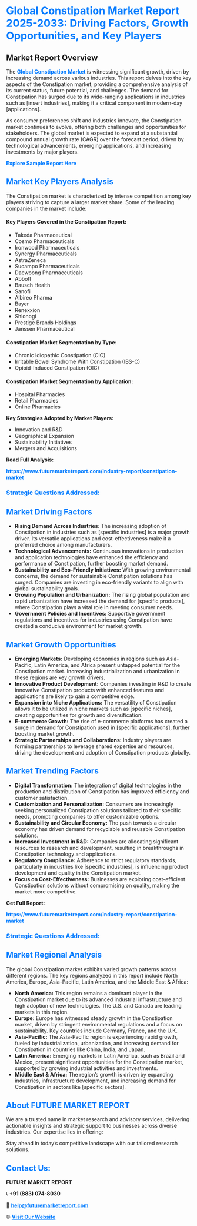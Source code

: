 <h1 style="color: #007BFF;">Global Constipation Market Report 2025-2033: Driving Factors, Growth Opportunities, and Key Players</h1>

<section id="overview">
<h2>Market Report Overview</h2>
<p>The <a href="https://www.futuremarketreport.com/industry-report/constipation-market" style="color: #007BFF; text-decoration: none;"><strong>Global Constipation Market</strong></a> is witnessing significant growth, driven by increasing demand across various industries. This report delves into the key aspects of the Constipation market, providing a comprehensive analysis of its current status, future potential, and challenges. The demand for Constipation has surged due to its wide-ranging applications in industries such as [insert industries], making it a critical component in modern-day [applications].</p>
<p>As consumer preferences shift and industries innovate, the Constipation market continues to evolve, offering both challenges and opportunities for stakeholders. The global market is expected to expand at a substantial compound annual growth rate (CAGR) over the forecast period, driven by technological advancements, emerging applications, and increasing investments by major players.</p>
</section>

<section id="overview">
<p><a href="https://www.futuremarketreport.com/request-sample/reportId=82825" style="color: #007BFF; text-decoration: none;"><strong>Explore Sample Report Here</strong></a></p>
</section>

<section id="key-players">
<h2 style="color: #007BFF;">Market Key Players Analysis</h2>
<p>The Constipation market is characterized by intense competition among key players striving to capture a larger market share. Some of the leading companies in the market include:</p>
<h4>Key Players Covered in the Constipation Report:</h4>
<ul><li>Takeda Pharmaceutical</li><li>Cosmo Pharmaceuticals</li><li>Ironwood Pharmaceuticals</li><li>Synergy Pharmaceuticals</li><li>AstraZeneca</li><li>Sucampo Pharmaceuticals</li><li>Daewoong Pharmaceuticals</li><li>Abbott</li><li>Bausch Health</li><li>Sanofi</li><li>Albireo Pharma</li><li>Bayer</li><li>Renexxion</li><li>Shionogi</li><li>Prestige Brands Holdings</li><li>Janssen Pharmaceutical</li></ul>
<h4>Constipation Market Segmentation by Type:</h4>
<ul><li>Chronic Idiopathic Constipation (CIC)</li><li>Irritable Bowel Syndrome With Constipation (IBS-C)</li><li>Opioid-Induced Constipation (OIC)</li></ul>

<h4>Constipation Market Segmentation by Application:</h4>
<ul><li>Hospital Pharmacies</li><li>Retail Pharmacies</li><li>Online Pharmacies</li></ul>
<p><strong>Key Strategies Adopted by Market Players:</strong></p>
<ul>
<li>Innovation and R&D</li>
<li>Geographical Expansion</li>
<li>Sustainability Initiatives</li>
<li>Mergers and Acquisitions</li>
</ul>
</section>

<section>
<p><strong>Read Full Analysis: </strong></p><a href="https://www.futuremarketreport.com/industry-report/constipation-market" style="color: #007BFF; text-decoration: none;"><strong>https://www.futuremarketreport.com/industry-report/constipation-market</strong></a>
<h3 style="color: #007BFF;">Strategic Questions Addressed:</h3>
</section>

<section id="driving-factors">
<h2 style="color: #007BFF;">Market Driving Factors</h2>
<ul>
<li><strong>Rising Demand Across Industries:</strong> The increasing adoption of Constipation in industries such as [specific industries] is a major growth driver. Its versatile applications and cost-effectiveness make it a preferred choice among manufacturers.</li>
<li><strong>Technological Advancements:</strong> Continuous innovations in production and application technologies have enhanced the efficiency and performance of Constipation, further boosting market demand.</li>
<li><strong>Sustainability and Eco-Friendly Initiatives:</strong> With growing environmental concerns, the demand for sustainable Constipation solutions has surged. Companies are investing in eco-friendly variants to align with global sustainability goals.</li>
<li><strong>Growing Population and Urbanization:</strong> The rising global population and rapid urbanization have increased the demand for [specific products], where Constipation plays a vital role in meeting consumer needs.</li>
<li><strong>Government Policies and Incentives:</strong> Supportive government regulations and incentives for industries using Constipation have created a conducive environment for market growth.</li>
</ul>
</section>

<section id="growth-opportunities">
<h2 style="color: #007BFF;">Market Growth Opportunities</h2>
<ul>
<li><strong>Emerging Markets:</strong> Developing economies in regions such as Asia-Pacific, Latin America, and Africa present untapped potential for the Constipation market. Increasing industrialization and urbanization in these regions are key growth drivers.</li>
<li><strong>Innovative Product Development:</strong> Companies investing in R&D to create innovative Constipation products with enhanced features and applications are likely to gain a competitive edge.</li>
<li><strong>Expansion into Niche Applications:</strong> The versatility of Constipation allows it to be utilized in niche markets such as [specific niches], creating opportunities for growth and diversification.</li>
<li><strong>E-commerce Growth:</strong> The rise of e-commerce platforms has created a surge in demand for Constipation used in [specific applications], further boosting market growth.</li>
<li><strong>Strategic Partnerships and Collaborations:</strong> Industry players are forming partnerships to leverage shared expertise and resources, driving the development and adoption of Constipation products globally.</li>
</ul>
</section>

<section id="trending-factors">
<h2 style="color: #007BFF;">Market Trending Factors</h2>
<ul>
<li><strong>Digital Transformation:</strong> The integration of digital technologies in the production and distribution of Constipation has improved efficiency and customer satisfaction.</li>
<li><strong>Customization and Personalization:</strong> Consumers are increasingly seeking personalized Constipation solutions tailored to their specific needs, prompting companies to offer customizable options.</li>
<li><strong>Sustainability and Circular Economy:</strong> The push towards a circular economy has driven demand for recyclable and reusable Constipation solutions.</li>
<li><strong>Increased Investment in R&D:</strong> Companies are allocating significant resources to research and development, resulting in breakthroughs in Constipation technology and applications.</li>
<li><strong>Regulatory Compliance:</strong> Adherence to strict regulatory standards, particularly in industries like [specific industries], is influencing product development and quality in the Constipation market.</li>
<li><strong>Focus on Cost-Effectiveness:</strong> Businesses are exploring cost-efficient Constipation solutions without compromising on quality, making the market more competitive.</li>
</ul>
</section>

<section>
<p><strong>Get Full Report: </strong></p><a href="https://www.futuremarketreport.com/industry-report/constipation-market" style="color: #007BFF; text-decoration: none;"><strong>https://www.futuremarketreport.com/industry-report/constipation-market</strong></a>
<h3 style="color: #007BFF;">Strategic Questions Addressed:</h3>
</section>


<section id="regional-analysis">
<h2 style="color: #007BFF;">Market Regional Analysis</h2>
<p>The global Constipation market exhibits varied growth patterns across different regions. The key regions analyzed in this report include North America, Europe, Asia-Pacific, Latin America, and the Middle East & Africa:</p>
<ul>
<li><strong>North America:</strong> This region remains a dominant player in the Constipation market due to its advanced industrial infrastructure and high adoption of new technologies. The U.S. and Canada are leading markets in this region.</li>
<li><strong>Europe:</strong> Europe has witnessed steady growth in the Constipation market, driven by stringent environmental regulations and a focus on sustainability. Key countries include Germany, France, and the U.K.</li>
<li><strong>Asia-Pacific:</strong> The Asia-Pacific region is experiencing rapid growth, fueled by industrialization, urbanization, and increasing demand for Constipation in countries like China, India, and Japan.</li>
<li><strong>Latin America:</strong> Emerging markets in Latin America, such as Brazil and Mexico, present significant opportunities for the Constipation market, supported by growing industrial activities and investments.</li>
<li><strong>Middle East & Africa:</strong> The region’s growth is driven by expanding industries, infrastructure development, and increasing demand for Constipation in sectors like [specific sectors].</li>
</ul>
</section>

<footer>
<h2 style="color: #007BFF;">About FUTURE MARKET REPORT</h2>
<p>We are a trusted name in market research and advisory services, delivering actionable insights and strategic support to businesses across diverse industries. Our expertise lies in offering:</p>

<p>Stay ahead in today’s competitive landscape with our tailored research solutions.</p>

<h2 style="color: #007BFF;">Contact Us:</h2>
<p><strong>FUTURE MARKET REPORT</strong></p>
<p>📞 <strong>+91 (883) 074-8030</strong></p>
<p>📧 <strong><a href="mailto:help@futuremarketreport.com" style="color: #007BFF;">help@futuremarketreport.com</a></strong></p>
<p>🌐 <strong><a href="https://www.futuremarketreport.com/" style="color: #007BFF;">Visit Our Website</a></strong></p>
</footer>